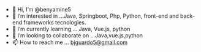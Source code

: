 - 👋 Hi, I’m @benyamine5
- 👀 I’m interested in ...Java, Springboot, Php, Python, front-end and back-end frameworks tecnologies.
- 🌱 I’m currently learning ... Java, Vue.js, python
- 💞️ I’m looking to collaborate on ...Java,vue.js,python
- 📫 How to reach me ... bjguardo5@gmail.com

<!---
✨benyamine5/benyamine5✨

--->
